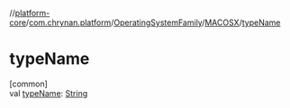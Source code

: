 //[platform-core](../../../../index.md)/[com.chrynan.platform](../../index.md)/[OperatingSystemFamily](../index.md)/[MACOSX](index.md)/[typeName](type-name.md)

# typeName

[common]\
val [typeName](type-name.md): [String](https://kotlinlang.org/api/latest/jvm/stdlib/kotlin/-string/index.html)
